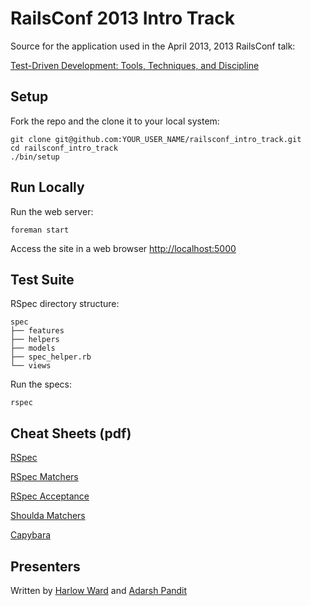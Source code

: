 # RailsConf 2013 Intro Track

Source for the application used in the April 2013, 2013 RailsConf talk:

[Test-Driven Development: Tools, Techniques, and Discipline][3]

## Setup

Fork the repo and the clone it to your local system:

    git clone git@github.com:YOUR_USER_NAME/railsconf_intro_track.git
    cd railsconf_intro_track
    ./bin/setup

## Run Locally

Run the web server:

    foreman start

Access the site in a web browser [http://localhost:5000][4]

## Test Suite

RSpec directory structure:

    spec
    ├── features
    ├── helpers
    ├── models
    ├── spec_helper.rb
    └── views

Run the specs:

    rspec

## Cheat Sheets (pdf)

[RSpec][5]

[RSpec Matchers][6]

[RSpec Acceptance][7]

[Shoulda Matchers][8]

[Capybara][9]
    

## Presenters

Written by [Harlow Ward][1] and [Adarsh Pandit][2]

[1]: https://plus.google.com/105506419279219045553?rel=author
[2]: https://plus.google.com/u/1/116006351214905134217/posts
[3]: http://railsconf.com/2013/talks#talk-64
[4]: http://localhost:5000
[5]: https://learn.thoughtbot.com/test-driven-rails-resources/rspec.pdf
[6]: https://learn.thoughtbot.com/test-driven-rails-resources/matchers.pdf
[7]: https://learn.thoughtbot.com/test-driven-rails-resources/rspec_acceptance.pdf
[8]: https://learn.thoughtbot.com/test-driven-rails-resources/shoulda_matchers.pdf
[9]: https://learn.thoughtbot.com/test-driven-rails-resources/capybara.pdf
